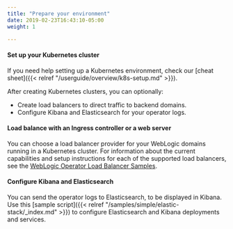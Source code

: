 ```yaml
---
title: "Prepare your environment"
date: 2019-02-23T16:43:10-05:00
weight: 1

---
```



#### Set up your Kubernetes cluster

If you need help setting up a Kubernetes environment, check our [cheat sheet]({{< relref "/userguide/overview/k8s-setup.md" >}}).

After creating Kubernetes clusters, you can optionally:

* Create load balancers to direct traffic to backend domains.
* Configure Kibana and Elasticsearch for your operator logs.


#### Load balance with an Ingress controller or a web server

You can choose a load balancer provider for your WebLogic domains running in a Kubernetes cluster. For information about the current capabilities and setup instructions for each of the supported load balancers, see the [WebLogic Operator Load Balancer Samples](https://github.com/oracle/weblogic-kubernetes-operator/blob/master/kubernetes/samples/charts/README.md).


#### Configure Kibana and Elasticsearch

You can send the operator logs to Elasticsearch, to be displayed in Kibana. Use
this [sample script]({{< relref "/samples/simple/elastic-stack/_index.md" >}}) to configure Elasticsearch and Kibana deployments and services.
